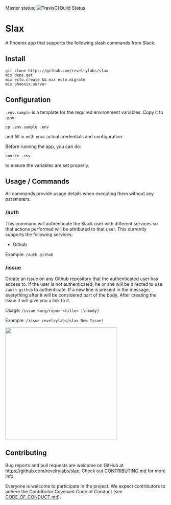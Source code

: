 Master status: ![TravisCI Build Status](https://travis-ci.org/revelrylabs/slax.svg)

# Slax

A Phoenix app that supports the following slash commands from Slack:

## Install

```
git clone https://github.com/revelrylabs/slax
mix deps.get
mix ecto.create && mix ecto.migrate
mix phoenix.server
```

## Configuration

`.env.sample` is a template for the required environment variables. Copy it to .env:

```
cp .env.sample .env
```

and fill in with your actual credentials and configuration.

Before running the app, you can do:

```
source .env
```

to ensure the variables are set properly.

## Usage / Commands

All commands provide usage details when executing them without any parameters.

### /auth

This command will authenticate the Slack user with different services so that actions performed will be attributed to that user. This currently supports the following services:

* Github

Example: `/auth github`

### /issue

Create an issue on any Github repository that the authenticated user has access to. If the user is not authenticated, he or she will be directed to use `/auth github` to authenticate. If a new line is present in the message, everything after it will be considered part of the body. After creating the issue it will give you a link to it.

Usage: `/issue <org/repo> <title> [\nbody]`

Example: `/issue revelrylabs/slax New Issue!`

<img src="http://dropit.atda.club/Screen-Shot-2016-07-05-13-44-34.png" width="350">

## Contributing

Bug reports and pull requests are welcome on GitHub at https://github.com/revelrylabs/slax. Check out [CONTRIBUTING.md](https://github.com/revelrylabs/slax/blob/master/CONTRIBUTING.md) for more info.

Everyone is welcome to participate in the project. We expect contributors to
adhere the Contributor Covenant Code of Conduct (see [CODE_OF_CONDUCT.md](https://github.com/revelrylabs/slax/blob/master/CODE_OF_CONDUCT.md)).

